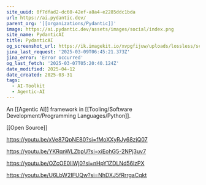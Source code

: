 ```yaml
---
site_uuid: 0f7dfad2-dc60-42ef-a8a4-e2285ddc1bda
url: https://ai.pydantic.dev/
parent_org: '[[organizations/Pydantic]]'
image: https://ai.pydantic.dev/assets/images/social/index.png
site_name: PydanticAI
title: PydanticAI
og_screenshot_url: https://ik.imagekit.io/xvpgfijuw/uploads/lossless/screenshots/20250527_Pydantic_AI_og_screenshot.jpeg
jina_last_request: '2025-03-09T06:45:21.373Z'
jina_error: 'Error occurred'
og_last_fetch: '2025-03-07T05:20:40.124Z'
date_modified: 2025-04-12
date_created: 2025-03-31
tags:
  - AI-Toolkit
  - Agentic-AI
---
```


An [[Agentic AI]] framework in [[Tooling/Software Development/Programming Languages/Python]].

[[Open Source]]

https://youtu.be/xVe87QpNE80?si=fMoXXyRJy68zjQ07

https://youtu.be/YKRqnWLZbpU?si=xiEohG5-2NPj3uv7

https://youtu.be/OZcOE0IiWj0?si=nHpY1ZDLNd56lzPX

https://youtu.be/U6LbW2IFUQw?si=NhDXJ5fRrrgaCqkt
